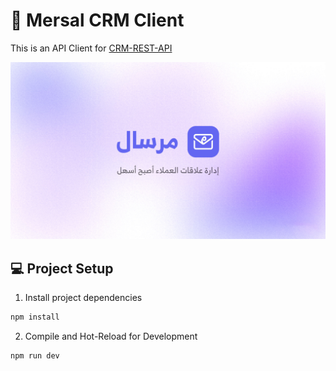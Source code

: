 # 📧 Mersal CRM Client

This is an API Client for [CRM-REST-API](https://github.com/Mahmood-Ahmed-Alqirshy/CRM-REST-API)

![Cover Image](src/assets/imgs/cover.jpg)

## 💻 Project Setup

1. Install project dependencies

```sh
npm install
```

2. Compile and Hot-Reload for Development

```sh
npm run dev
```
